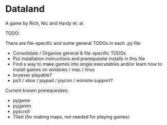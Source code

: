 # Dataland
A game by Rich, Nic and Hardy et. al.

TODO:

There are file-specific and some general TODOs in each .py file

- Consolidate / Organise general & file-specific TODOs
- Put installation instructions and prerequesite installs in this file
- Find a way to make games into single executables and/or learn how to install games on windows / mac / linux
- browser playable?
- ps3 / xbox / joypad / joycon / wiimote support?

Current known prerequesites:
- pygame
- pyganim
- pyscroll
- Tiled (for making maps, not needed for playing games)
